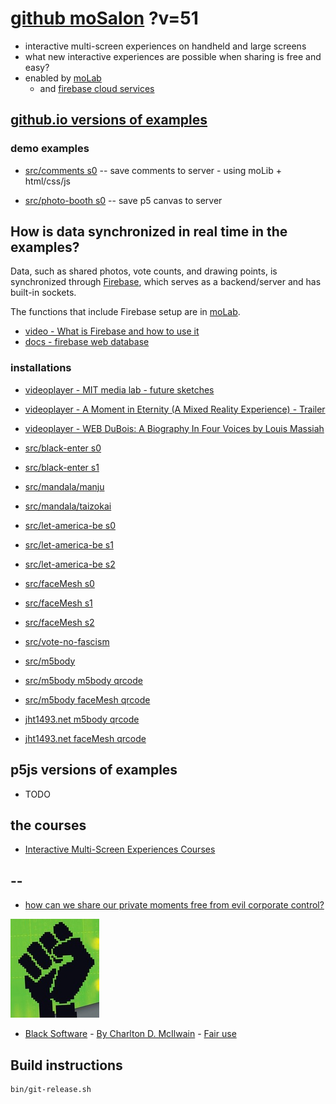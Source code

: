 # [github moSalon](https://github.com/molab-itp/moSalon) ?v=51

- interactive multi-screen experiences on handheld and large screens
- what new interactive experiences are possible when sharing is free and easy?
- enabled by [moLab](https://github.com/molab-itp/moLib)
  - and [firebase cloud services](https://firebase.google.com)

## [github.io versions of examples](https://molab-itp.github.io/moSalon?v=51)

### demo examples

- [src/comments s0](src/comments/?v=51)
  -- save comments to server - using moLib + html/css/js

- [src/photo-booth s0](src/photo-booth/?v=51)
  -- save p5 canvas to server

## How is data synchronized in real time in the examples?

Data, such as shared photos, vote counts, and drawing points, is synchronized through [Firebase](https://firebase.google.com), which serves as a backend/server and has built-in sockets.

The functions that include Firebase setup are in [moLab](https://github.com/molab-itp/moLib).

- [video - What is Firebase and how to use it](https://www.youtube.com/watch?v=p9pgI3Mg-So&list=PLl-K7zZEsYLnfwBe4WgEw9ao0J0N1LYDR&index=8)
- [docs - firebase web database](https://firebase.google.com/docs/database/web/start?hl=en&authuser=0)

### installations

- [videoplayer - MIT media lab - future sketches](src/videoplayer?playlist=xZGOQUiPuEE)
- [videoplayer - A Moment in Eternity (A Mixed Reality Experience) - Trailer](src/videoplayer?playlist=s1mo4k4bvEg)
- [videoplayer - WEB DuBois: A Biography In Four Voices by Louis Massiah](src/videoplayer?playlist=xIGJd4nP_f4)

- [src/black-enter s0](src/black-enter/?v=51&group=s0)
- [src/black-enter s1](src/black-enter/?v=51&group=s1)

- [src/mandala/manju](src/mandala/manju?v=51)
- [src/mandala/taizokai](src/mandala/taizokai?v=51)

- [src/let-america-be s0](src/let-america-be/qrcode?v=51&group=s0)
- [src/let-america-be s1](src/let-america-be/qrcode?v=51&group=s1)
- [src/let-america-be s2](src/let-america-be/qrcode?v=51&group=s2)

- [src/faceMesh s0](src/faceMesh/qrcode?v=51)
- [src/faceMesh s1](src/faceMesh/qrcode?v=51&group=s1)
- [src/faceMesh s2](src/faceMesh/qrcode?v=51&group=s2)

- [src/vote-no-fascism](src/vote-no-fascism/?v=51)

- [src/m5body](src/m5body/?v=51)
- [src/m5body m5body qrcode](src/m5body/qrcode-m5body/?v=51&app=mo-m5body&group=m5body)
- [src/m5body faceMesh qrcode](src/m5body/qrcode-facemesh/?v=51&app=mo-m5body&group=m5body)
- [jht1493.net m5body qrcode](https://jht1493.net/moSalon/demo/m5body/qrcode-m5body/?v=51&app=mo-m5body&group=m5body)
- [jht1493.net faceMesh qrcode](https://jht1493.net/moSalon/demo/m5body/qrcode-facemesh/?v=51&app=mo-m5body&group=m5body)

## p5js versions of examples

- TODO

## the courses

<!-- - [Interactive multi-screen experiences](https://github.com/p5videoKit/IM-Screens-2024-03-ima) -->

- [Interactive Multi-Screen Experiences Courses](https://github.com/orgs/p5videoKit/repositories?q=IM-Screens+sort%3Aname-asc)

## --

- [how can we share our private moments free from evil corporate control?](https://github.com/jht1493/jht-site?tab=readme-ov-file#why)

[![Black_Software](png/power-fist-142x158.png)](https://en.wikipedia.org/wiki/Black_Software)

- [Black Software](https://en.wikipedia.org/wiki/Black_Software) - [By Charlton D. McIlwain](https://global.oup.com/academic/product/black-software-9780190863845) - [Fair use](https://en.wikipedia.org/w/index.php?curid=67093597)

## Build instructions

```
bin/git-release.sh

```
